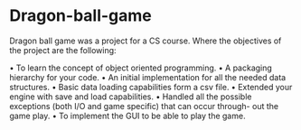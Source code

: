 # Dragon-ball-game
Dragon ball game was a project for a CS course. Where the objectives of the project are the following:

• To learn the concept of object oriented programming.
• A packaging hierarchy for your code.
• An initial implementation for all the needed data structures.
• Basic data loading capabilities form a csv file.
• Extended your engine with save and load capabilities.
• Handled all the possible exceptions (both I/O and game specific) that can occur through- out the game play.
• To implement the GUI to be able to play the game.
